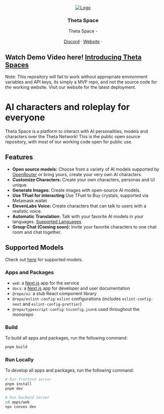 <p align="center">
<a href="https://github.com/codico-bit/privroleplay1">
<img src="" alt="Logo">
</a>

  <h3 align="center">Theta Space</h3>

  <p align="center">
    Theta Space - 
    <br />
    <br />
    <a href="https://discord.gg/9BxwbfjXZC">Discord</a>
    ·
    <a href="https://www.thetaspace.fun">Website</a>
    ·
  </p>
</p>

## Watch Demo Video here! [Introducing Theta Spaces](https://youtu.be/-IeTWex0540)
Note: This repository will fail to work without appropriate environment variables and API keys, its simply a MVP repo, and not the source code for the working website. Visit our website for the latest deployment.
<br/>

# AI characters and roleplay for everyone

Theta Space is a platform to interact with AI personalities, models and characters over the Theta Network!
This is the public open source repository, with most of our working code open for public use.
## Features

- **Open source models:** Choose from a variety of AI models supported by [OpenRouter](https://openrouter.ai/) or bring yours, create your very own AI characters.
- **Customize Characters:** Create your own characters, personas and UI unique.
- **Generate Images:** Create images with open-source AI models.
- **Use TFuel for interacting** Use TFuel to Buy crystals, supported via Metamask wallet 
- **ElevenLabs Voice:** Create characters that can talk to users with a realistic voice.
- **Automatic Translation:** Talk with your favorite AI models in your languages. [Supported Languages](https://support.deepl.com/hc/en-us/articles/360019925219-Languages-included-in-DeepL-Pro)
- **Group Chat (Coming soon):** Invite your favorite characters to one chat room and chat together.

## Supported Models

Check out [here](https://www.thetaspace.fun/models) for supported models.


### Apps and Packages

- `web`: a [Next.js](https://nextjs.org/) app for the service
- `docs`: a [Next.js](https://nextjs.org/) app for developer and user documentation
- `@repo/ui`: a stub React component library
- `@repo/eslint-config`: `eslint` configurations (includes `eslint-config-next` and `eslint-config-prettier`)
- `@repo/typescript-config`: `tsconfig.json`s used throughout the monorepo

### Build

To build all apps and packages, run the following command:

```bash
pnpm build
```

### Run Locally

To develop all apps and packages, run the following command:

```bash
# Run frontend server
pnpm install
pnpm dev

# Run backend server
cd apps/web
npx convex dev
```
